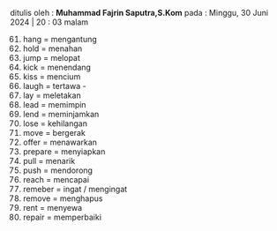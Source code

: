 ditulis oleh : **Muhammad Fajrin Saputra,S.Kom**
pada : Minggu, 30 Juni  2024 | 20 : 03 malam

61. hang = mengantung
62. hold = menahan
63. jump = melopat
64. kick = menendang
65. kiss = mencium
66. laugh = tertawa -
67. lay = meletakan
68. lead = memimpin
69. lend = meminjamkan
70. lose = kehilangan
71. move = bergerak
72. offer = menawarkan
73. prepare = menyiapkan
74. pull = menarik
75. push = mendorong
76. reach = mencapai
77. remeber = ingat / mengingat
78. remove = menghapus
79. rent = menyewa
80. repair = memperbaiki